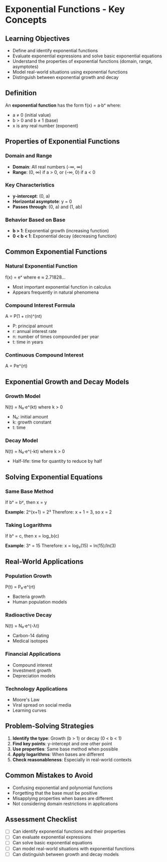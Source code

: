 # Exponential Functions - Key Concepts

## Learning Objectives
- Define and identify exponential functions
- Evaluate exponential expressions and solve basic exponential equations
- Understand the properties of exponential functions (domain, range, asymptotes)
- Model real-world situations using exponential functions
- Distinguish between exponential growth and decay

## Definition
An **exponential function** has the form f(x) = a·bˣ where:
- a ≠ 0 (initial value)
- b > 0 and b ≠ 1 (base)
- x is any real number (exponent)

## Properties of Exponential Functions

### Domain and Range
- **Domain**: All real numbers (-∞, ∞)
- **Range**: (0, ∞) if a > 0, or (-∞, 0) if a < 0

### Key Characteristics
- **y-intercept**: (0, a)
- **Horizontal asymptote**: y = 0
- **Passes through**: (0, a) and (1, ab)

### Behavior Based on Base
- **b > 1**: Exponential growth (increasing function)
- **0 < b < 1**: Exponential decay (decreasing function)

## Common Exponential Functions

### Natural Exponential Function
f(x) = eˣ where e ≈ 2.71828...
- Most important exponential function in calculus
- Appears frequently in natural phenomena

### Compound Interest Formula
A = P(1 + r/n)^(nt)
- P: principal amount
- r: annual interest rate
- n: number of times compounded per year
- t: time in years

### Continuous Compound Interest
A = Pe^(rt)

## Exponential Growth and Decay Models

### Growth Model
N(t) = N₀·e^(kt) where k > 0
- N₀: initial amount
- k: growth constant
- t: time

### Decay Model
N(t) = N₀·e^(-kt) where k > 0
- Half-life: time for quantity to reduce by half

## Solving Exponential Equations

### Same Base Method
If bˣ = bʸ, then x = y

**Example**: 2^(x+1) = 2³
Therefore: x + 1 = 3, so x = 2

### Taking Logarithms
If bˣ = c, then x = log_b(c)

**Example**: 3ˣ = 15
Therefore: x = log₃(15) = ln(15)/ln(3)

## Real-World Applications

### Population Growth
P(t) = P₀·e^(rt)
- Bacteria growth
- Human population models

### Radioactive Decay
N(t) = N₀·e^(-λt)
- Carbon-14 dating
- Medical isotopes

### Financial Applications
- Compound interest
- Investment growth
- Depreciation models

### Technology Applications
- Moore's Law
- Viral spread on social media
- Learning curves

## Problem-Solving Strategies

1. **Identify the type**: Growth (b > 1) or decay (0 < b < 1)
2. **Find key points**: y-intercept and one other point
3. **Use properties**: Same base method when possible
4. **Apply logarithms**: When bases are different
5. **Check reasonableness**: Especially in real-world contexts

## Common Mistakes to Avoid
- Confusing exponential and polynomial functions
- Forgetting that the base must be positive
- Misapplying properties when bases are different
- Not considering domain restrictions in applications

## Assessment Checklist
- [ ] Can identify exponential functions and their properties
- [ ] Can evaluate exponential expressions
- [ ] Can solve basic exponential equations
- [ ] Can model real-world situations with exponential functions
- [ ] Can distinguish between growth and decay models